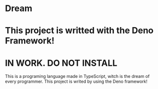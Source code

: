 # Dream
# This project is writted with the Deno Framework!
# IN WORK. DO NOT INSTALL
This is a programing language made in TypeScript, witch is the dream of every programmer. This project is writed by using the Deno framework!
